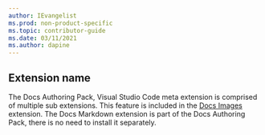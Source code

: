 ```yaml
---
author: IEvangelist
ms.prod: non-product-specific
ms.topic: contributor-guide
ms.date: 03/11/2021
ms.author: dapine
---
```


## Extension name

The Docs Authoring Pack, Visual Studio Code meta extension is comprised of multiple sub extensions. This feature is included in the <a href="https://marketplace.visualstudio.com/items?itemName=docsmsft.docs-images" target="_blank">Docs Images</a> extension. The Docs Markdown extension is part of the Docs Authoring Pack, there is no need to install it separately.
